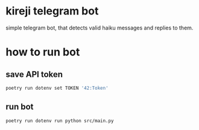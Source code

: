 # kireji telegram bot

simple telegram bot, that detects valid haiku messages and replies to them.

# how to run bot

## save API token

```bash
poetry run dotenv set TOKEN '42:Token'
```

## run bot

```bash
poetry run dotenv run python src/main.py
```
